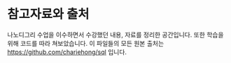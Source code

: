 # 참고자료와 출처
나노디그리 수업을 이수하면서 수강했던 내용, 자료를 정리한 공간입니다.
또한 학습을 위해 코드를 따라 쳐보았습니다.
이 파일들의 모든 원본 출처는 https://github.com/chariehong/sql 입니다.
